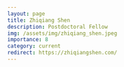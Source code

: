 ```yaml
---
layout: page
title: Zhiqiang Shen
description: Postdoctoral Fellow
img: /assets/img/zhiqiang_shen.jpeg
importance: 8
category: current
redirect: https://zhiqiangshen.com/
---
```


